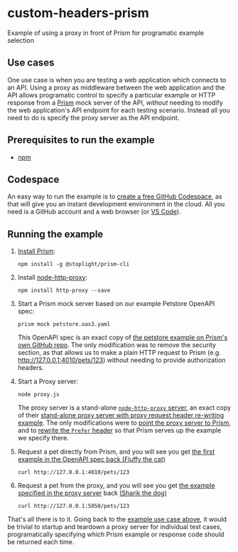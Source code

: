 # custom-headers-prism
Example of using a proxy in front of Prism for programatic example selection

## Use cases

One use case is when you are testing a web application which connects to an API. Using a proxy
as middleware between the web application and the API allows programatic control to specify a 
particular example or HTTP response from a [Prism](https://stoplight.io/open-source/prism) mock
server of the API, _without_ needing to modify the web application's API endpoint for each
testing scenario. Instead all you need to do is specify the proxy server as the API endpoint.

## Prerequisites to run the example

- [npm](https://docs.npmjs.com/downloading-and-installing-node-js-and-npm)

## Codespace

An easy way to run the example is to
[create a free GitHub Codespace](https://docs.github.com/en/codespaces/developing-in-codespaces/creating-a-codespace-for-a-repository#creating-a-codespace-for-a-repository), as that will give
you an instant development environment in the cloud.  All you need is a GitHub account and a web
browser (or [VS Code](https://code.visualstudio.com/)).

## Running the example

1. [Install Prism](https://docs.stoplight.io/docs/prism/f51bcc80a02db-installation):

    `npm install -g @stoplight/prism-cli`

2. Install [node-http-proxy](https://github.com/http-party/node-http-proxy):

    `npm install http-proxy --save`

3. Start a Prism mock server based on our example Petstore OpenAPI spec:

   `prism mock petstore.oas3.yaml`

   This OpenAPI spec is an exact copy of [the petstore example on Prism's own GitHub 
   repo](https://github.com/stoplightio/prism/blob/master/examples/petstore.oas3.yaml).
   The only modification was to remove the security section, as that allows us to make
   a plain HTTP request to Prism (e.g. http://127.0.0.1:4010/pets/123) without needing
   to provide authorization headers.

4. Start a Proxy server:

   `node proxy.js`

   The proxy server is a stand-alone
   [`node-http-proxy` server](https://github.com/http-party/node-http-proxy), an exact copy of 
   their [stand-alone proxy server with proxy request header
   re-writing example](https://github.com/http-party/node-http-proxy#setup-a-stand-alone-proxy-server-with-proxy-request-header-re-writing).
   The only modifications were to 
   [point the proxy server to Prism](96059a2049f352c60c2e988ee6535d198eb8e4d7), and to
   [rewrite the `Prefer` header](d9f976cb1c4f89b5856e99aa6711a2d954daf6e8) so that Prism serves up
   the example we specify there.

5. Request a pet directly from Prism, and you will see you get [the first example in the OpenAPI
   spec back (Fluffy the cat)](petstore.oas3.yaml#L349-L361)

   `curl http://127.0.0.1:4010/pets/123`

6. Request a pet from the proxy, and you will see you get [the example specified in the proxy 
  server](proxy.js#L18) back [(Sharik the dog)](petstore.oas3.yaml#L362-L374)

   `curl http://127.0.0.1:5050/pets/123`

That's all there is to it.  Going back to the [example use case above](#use-cases), it would be
trivial to startup and teardown a proxy server for individual test cases, programatically
specifying which Prism example or response code should be returned each time.

